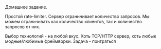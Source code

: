 Домашнее задание.

Простой rate-limiter. Сервер ограничивает количество запросов. Мы можем ограничивать как количество клиентов, так и количество запросов от них.

Выбор технологий - на любой вкус. Хоть TCP/HTTP сервер, хоть любые модные/любимые фреймворки. Задача - поиграться